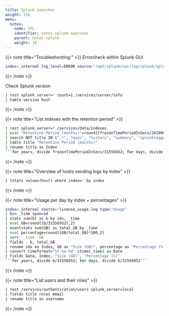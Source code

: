 ```yaml
---
title: Splunk searches
weight: 210
menu:
  notes:
    name: SPL
    identifier: notes-splunk-searches
    parent: notes-splunk
    weight: 10
---
```


<div style="display: block; width: 100%; max-width: none;">

<!-- Troubleshooting:  -->
{{< note title="Troubleshooting:" >}}
Errorcheck within Splunk GUI
```bash
index=_internal log_level=ERROR source="/opt/splunk/var/log/splunk/splunkd.log"
```
{{< /note >}}

Check Splunk version
```bash
| rest splunk_server=* count=1 /services/server/info 
| table version host
```
{{< /note >}}

<!-- Index -->
{{< note title="List indexes with the retention period" >}}
```bash
| rest splunk_server=* /services/data/indexes 
| eval "Retention Period (months)"=round((frozenTimePeriodInSecs/2628000),0)
| search NOT title IN ("_*", "main", "history", "summary", "splunklogger") 
| table title "Retention Period (months)" 
| rename title as Index
```for years, divide frozenTimePeriodInSecs/31556952; for days, divide frozenTimePeriodInSecs/86400```
```
{{< /note >}}

<!-- Hosts -->
{{< note title="Overview of hosts sending logs by index" >}}
```bash
| tstats values(host) where index=* by index
```
{{< /note >}}

<!-- License -->
{{< note title="Usage per day by index + percentages" >}}
```bash
index=_internal source=*license_usage.log type="Usage"
| bin _time span=1d
| stats sum(b) as b by idx, _time
| eval GB=round((b/31556952),2)
| eventstats sum(GB) as total_GB by _time
| eval percentage=round((GB/total_GB)*100,2)
| sort -_time -GB
| fields - b, total_GB
| rename idx as Index, GB as "Size (GB)", percentage as "Percentage (%)"
| convert timeformat="%Y-%m-%d" ctime(_time) as Date
| fields Date, Index, "Size (GB)", "Percentage (%)"
```for years, divide b/31556952; for days, divide b/31556952```
```
{{< /note >}}

<!-- Users -->
{{< note title="List users and their roles" >}}
```bash
| rest /services/authentication/users splunk_server=local
| fields title roles email
| rename title as username
```
{{< /note >}}

</div>